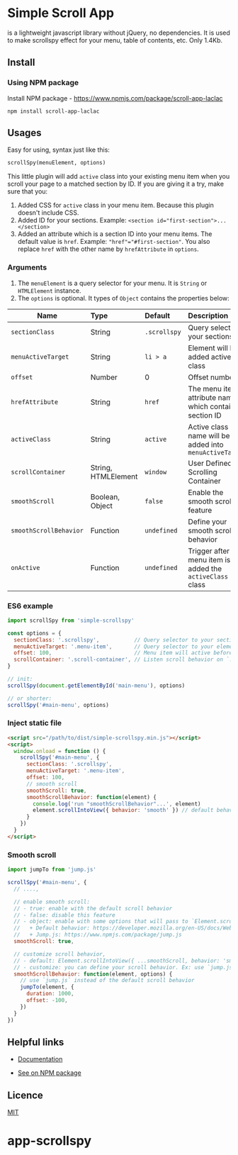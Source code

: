 # Simple Scroll App

 is a lightweight javascript library without jQuery, no dependencies. It is used to make scrollspy effect for your menu, table of contents, etc. Only 1.4Kb.


## Install

### Using NPM package

Install NPM package - https://www.npmjs.com/package/scroll-app-laclac

```npm
npm install scroll-app-laclac
```


## Usages

Easy for using, syntax just like this:

```html
scrollSpy(menuElement, options)
```

This little plugin will add `active` class into your existing menu item when you scroll your page to a matched section by ID.
If you are giving it a try, make sure that you:
1. Added CSS for `active` class in your menu item. Because this plugin doesn't include CSS.
2. Added ID for your sections.
    Example: `<section id="first-section">...</section>`
3. Added an attribute which is a section ID into your menu items. The default value is `href`.
    Example: `"href"="#first-section"`.
You also replace `href` with the other name by `hrefAttribute` in `options`.

### Arguments

1. The `menuElement` is a query selector for your menu. It is `String` or `HTMLElement` instance.
2. The `options` is optional. It types of `Object` contains the properties below:

| Name                   | Type                  | Default      | Description                                                  |
| ---------------------- | :-------------------- | :----------- | :----------------------------------------------------------- |
| `sectionClass`         | String                | `.scrollspy` | Query selector to your sections                              |
| `menuActiveTarget`     | String                | `li > a`     | Element will be added active class                           |
| `offset`               | Number                | 0            | Offset number                                                |
| `hrefAttribute`        | String                | `href`       | The menu item's attribute name which contains section ID     |
| `activeClass`          | String                | `active`     | Active class name will be added into `menuActiveTarget`      |
| `scrollContainer`      | String, HTMLElement   | `window`     | User Defined Scrolling Container                             |
| `smoothScroll`         | Boolean, Object       | `false`      | Enable the smooth scrolling feature                          |
| `smoothScrollBehavior` | Function              | `undefined`  | Define your smooth scroll behavior                           |
| `onActive`             | Function<HTMLElement> | `undefined`  | Trigger after the menu item is added the `activeClass` class |

### ES6 example

```js
import scrollSpy from 'simple-scrollspy'

const options = {
  sectionClass: '.scrollspy',           // Query selector to your sections
  menuActiveTarget: '.menu-item',       // Query selector to your elements that will be added `active` class
  offset: 100,                          // Menu item will active before scroll to a matched section 100px
  scrollContainer: '.scroll-container', // Listen scroll behavior on `.scroll-container` instead of `window`
}

// init:
scrollSpy(document.getElementById('main-menu'), options)

// or shorter:
scrollSpy('#main-menu', options)
```

### Inject static file

```html
<script src="/path/to/dist/simple-scrollspy.min.js"></script>
<script>
  window.onload = function () {
    scrollSpy('#main-menu', {
      sectionClass: '.scrollspy',
      menuActiveTarget: '.menu-item',
      offset: 100,
      // smooth scroll
      smoothScroll: true,
      smoothScrollBehavior: function(element) {
        console.log('run "smoothScrollBehavior"...', element)
        element.scrollIntoView({ behavior: 'smooth' }) // default behavior
      }
    })
  }
</script>
```

### Smooth scroll

```javascript
import jumpTo from 'jump.js'

scrollSpy('#main-menu', {
  // ....,

  // enable smooth scroll:
  // - true: enable with the default scroll behavior
  // - false: disable this feature
  // - object: enable with some options that will pass to `Element.scrollIntoView` or `smoothScrollBehavior`
  //   + Default behavior: https://developer.mozilla.org/en-US/docs/Web/API/Element/scrollIntoView
  //   + Jump.js: https://www.npmjs.com/package/jump.js
  smoothScroll: true,

  // customize scroll behavior,
  // - default: Element.scrollIntoView({ ...smoothScroll, behavior: 'smooth' })
  // - customize: you can define your scroll behavior. Ex: use `jump.js`, jQuery, .etc
  smoothScrollBehavior: function(element, options) {
    // use `jump.js` instead of the default scroll behavior
    jumpTo(element, {
      duration: 1000,
      offset: -100,
    })
  }
})
````

## Helpful links
- [Documentation](https://github.com/snipeed12/scroll-app-laclac.git)

- [See on NPM package](https://www.npmjs.com/package/scroll-app-laclac)

## Licence
[MIT](./LICENSE)
# app-scrollspy
